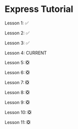 # Express Tutorial

Lesson 1: :white_check_mark:

Lesson 2: :white_check_mark:

Lesson 3: :white_check_mark:

Lesson 4: CURRENT 

Lesson 5: :negative_squared_cross_mark:

Lesson 6: :negative_squared_cross_mark:

Lesson 7: :negative_squared_cross_mark:

Lesson 8: :negative_squared_cross_mark:

Lesson 9: :negative_squared_cross_mark:

Lesson 10: :negative_squared_cross_mark:

Lesson 11: :negative_squared_cross_mark:
